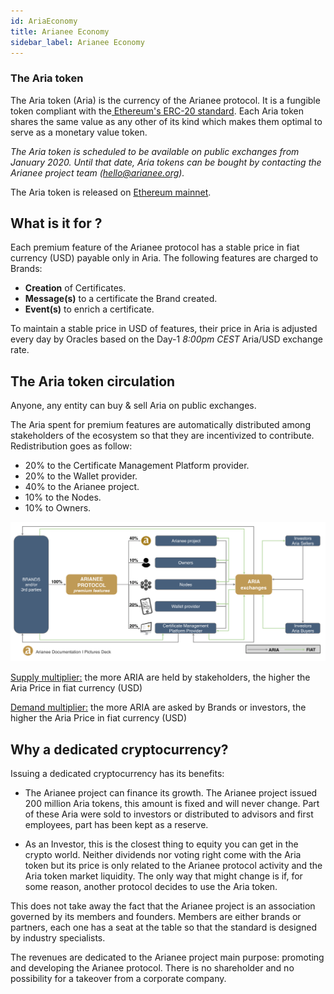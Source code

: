 ```yaml
---
id: AriaEconomy
title: Arianee Economy
sidebar_label: Arianee Economy
---
```



### **The Aria token**

The Aria token (Aria) is the currency of the Arianee protocol. It is a fungible token compliant with the[ Ethereum's ERC-20 standard](https://github.com/ethereum/EIPs/blob/master/EIPS/eip-20.md). Each Aria token shares the same value as any other of its kind which makes them optimal to serve as a monetary value token.


_The Aria token is scheduled to be available on public exchanges from January 2020._ _Until that date, Aria tokens can be bought by contacting the Arianee project team (hello@arianee.org)._

The Aria token is released on [Ethereum mainnet](https://etherscan.io/token/0xedf6568618a00c6f0908bf7758a16f76b6e04af9).


## **What is it for ?**

Each premium feature of the Arianee protocol has a stable price in fiat currency (USD) payable only in Aria. The following features are charged to Brands:



*   **Creation** of Certificates.
*   **Message(s)** to a certificate the Brand created.
*   **Event(s)** to enrich a certificate.

To maintain a stable price in USD of features, their price in Aria is adjusted every day by Oracles based on the Day-1 _8:00pm CEST_ Aria/USD exchange rate.


## **The Aria token circulation**

Anyone, any entity can buy & sell Aria on public exchanges.

The Aria spent for premium features are automatically distributed among stakeholders of the ecosystem so that they are incentivized to contribute. Redistribution goes as follow:



*   20% to the Certificate Management Platform provider.
*   20% to the Wallet provider.
*   40% to the Arianee project.
*    10% to the Nodes.
*   10% to Owners.



![alt_text](../img/arianeeconomy.png "image_tooltip")


<span style="text-decoration:underline;">Supply multiplier:</span> the more ARIA are held by stakeholders, the higher the Aria Price in fiat currency (USD)

<span style="text-decoration:underline;">Demand multiplier:</span> the more ARIA are asked by Brands or investors, the higher the Aria Price in fiat currency (USD)


## **Why a dedicated cryptocurrency?**

Issuing a dedicated cryptocurrency has its benefits:



*   The Arianee project can finance its growth. The Arianee project issued 200 million Aria tokens, this amount is fixed and will never change. Part of these Aria were sold to investors or distributed to advisors and first employees, part has been kept as a reserve.

     

*   As an Investor, this is the closest thing to equity you can get in the crypto world. Neither dividends nor voting right come with the Aria token but its price is only related to the Arianee protocol activity and the Aria token market liquidity. The only way that might change is if, for some reason, another protocol decides to use the Aria token.

This does not take away the fact that the Arianee project is an association governed by its members and founders. Members are either brands or partners, each one has a seat at the table so that the standard is designed by industry specialists.

The revenues are dedicated to the Arianee project main purpose: promoting and developing the Arianee protocol. There is no shareholder and no possibility for a takeover from a corporate company.

